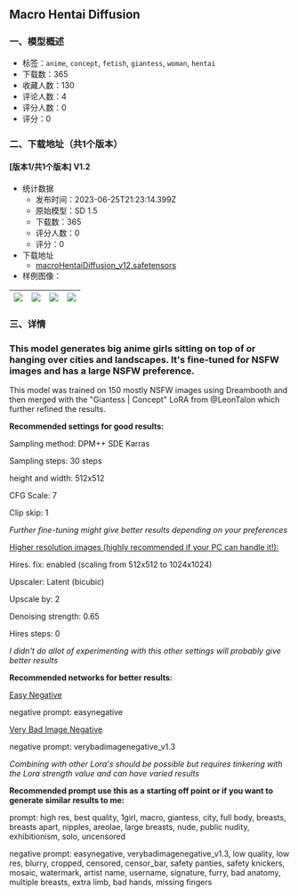 ## Macro Hentai Diffusion
### 一、模型概述

- 标签：`anime`, `concept`, `fetish`, `giantess`, `woman`, `hentai`
- 下载数：365
- 收藏人数：130
- 评论人数：4
- 评分人数：0
- 评分：0

### 二、下载地址（共1个版本）

#### [版本1/共1个版本] V1.2

- 统计数据
  - 发布时间：2023-06-25T21:23:14.399Z
  - 原始模型：SD 1.5
  - 下载数：365
  - 评分人数：0
  - 评分：0
- 下载地址
  - [macroHentaiDiffusion_v12.safetensors](https://civitai.com/api/download/models/104050)
- 样例图像：

| <img src="https://image.civitai.com/xG1nkqKTMzGDvpLrqFT7WA/589adb21-e3da-42b9-946c-8ae1958159bf/width=450/1289167.jpeg" /> | <img src="https://image.civitai.com/xG1nkqKTMzGDvpLrqFT7WA/bbc5a78a-47d0-4d7b-830f-aee858a5bb86/width=450/1289165.jpeg" /> | <img src="https://image.civitai.com/xG1nkqKTMzGDvpLrqFT7WA/ce554caf-dbfa-4605-8af3-df8b95b633ce/width=450/1289164.jpeg" /> | <img src="https://image.civitai.com/xG1nkqKTMzGDvpLrqFT7WA/6cb27050-5937-4032-8f58-b776f5830b1b/width=450/1289166.jpeg" /> |
| ---- | ---- | ---- | ---- |


### 三、详情
<h3 id="heading-385">This model generates big anime girls sitting on top of or hanging over cities and landscapes. It's fine-tuned for NSFW images and has a large NSFW preference.</h3><p></p><p>This model was trained on 150 mostly NSFW images using Dreambooth and then merged with the "Giantess | Concept"<em> </em>LoRA from <span data-type="mention" class="mantine-1yiar0p" data-id="mention:102968" data-label="LeonTalon">@LeonTalon</span> which further refined the results.</p><p></p><p><strong>Recommended settings for good results:</strong></p><p>Sampling method: DPM++ SDE Karras</p><p>Sampling steps: 30 steps</p><p>height and width: 512x512</p><p>CFG Scale: 7</p><p>Clip skip: 1</p><p><em>Further fine-tuning might give better results depending on your preferences</em></p><p><u>Higher resolution images (highly recommended if your PC can handle it!):</u></p><p>Hires. fix: enabled (scaling from 512x512 to 1024x1024)</p><p>Upscaler: Latent (bicubic)</p><p>Upscale by: 2</p><p>Denoising strength: 0.65</p><p>Hires steps: 0</p><p><em>I didn't do allot of experimenting with this other settings will probably give better results</em></p><p></p><p><strong>Recommended networks for better results:</strong></p><p><u>Easy Negative</u></p><p>negative prompt: easynegative</p><p><u>Very Bad Image Negative</u></p><p>negative prompt: verybadimagenegative_v1.3</p><p><em>Combining with other Lora's should be possible but requires tinkering with the Lora strength value and can have varied results</em></p><p></p><p><strong>Recommended prompt use this as a starting off point or if you want to generate similar results to me:</strong></p><p>prompt: high res, best quality, 1girl, macro, giantess, city, full body, breasts, breasts apart, nipples, areolae, large breasts, nude, public nudity, exhibitionism, solo, uncensored</p><p>negative prompt: easynegative, verybadimagenegative_v1.3, low quality, low res, blurry, cropped, censored, censor_bar, safety panties, safety knickers, mosaic, watermark, artist name, username, signature, furry, bad anatomy, multiple breasts, extra limb, bad hands, missing fingers</p>